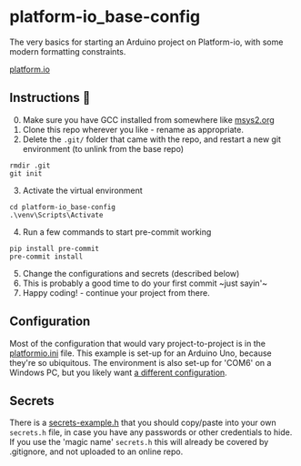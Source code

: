 # platform-io_base-config
The very basics for starting an Arduino project on Platform-io, with some modern formatting constraints.

[platform.io](https://platformio.org/)

## Instructions 🌱
0. Make sure you have GCC installed from somewhere like [msys2.org](https://www.msys2.org/)
1. Clone this repo wherever you like - rename as appropriate.
2. Delete the `.git/` folder that came with the repo, and restart a new git environment (to unlink from the base repo)
```
rmdir .git
git init
```
3. Activate the virtual environment
```
cd platform-io_base-config
.\venv\Scripts\Activate
```
4. Run a few commands to start pre-commit working
```
pip install pre-commit
pre-commit install
```
5. Change the configurations and secrets (described below)
6. This is probably a good time to do your first commit ~just sayin'~
7. Happy coding! - continue your project from there.

## Configuration
Most of the configuration that would vary project-to-project is in the [platformio.ini](platformio.ini) file.
This example is set-up for an Arduino Uno, because they're so ubiquitous.
The environment is also set-up for 'COM6' on a Windows PC, but you likely want [a different configuration](https://docs.platformio.org/en/latest/projectconf/sections/env/options/upload/upload_port.html).

## Secrets
There is a [secrets-example.h](secrets-example.h) that you should copy/paste into your own `secrets.h` file, in case you have any passwords or other credentials to hide. If you use the 'magic name' `secrets.h` this will already be covered by .gitignore, and not uploaded to an online repo.
